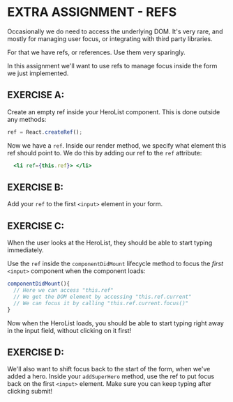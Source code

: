 # EXTRA ASSIGNMENT - REFS
Occasionally we do need to access the underlying DOM. It's very rare,
and mostly for managing user focus, or integrating with third party libraries.

For that we have refs, or references. Use them very sparingly.

In this assignment we'll want to use refs to manage focus inside the form we just implemented.

## EXERCISE A:

Create an empty ref inside your HeroList component. This is done outside any methods:
```js
ref = React.createRef();
```

Now we have a `ref`. Inside our render method, we specify what element this ref should point to.
We do this by adding our ref to the `ref` attribute:
```jsx harmony
  <li ref={this.ref}> </li>
```

## EXERCISE B:
Add your `ref` to the first `<input>` element in your form.

## EXERCISE C:
When the user looks at the HeroList, they should
be able to start typing immediately.

Use the `ref` inside the `componentDidMount` lifecycle method
to focus the *first* `<input>` component when the component loads:
```js
componentDidMount(){
  // Here we can access "this.ref"
  // We get the DOM element by accessing "this.ref.current"
  // We can focus it by calling "this.ref.current.focus()"
}
```

Now when the HeroList loads, you should be able to start typing right away in the input field, without clicking on it first!

## EXERCISE D:
We'll also want to shift focus back to the start of the form, when we've added a hero.
Inside your `addSuperHero` method, use the ref to put focus back on the first `<input>` element.
Make sure you can keep typing after clicking submit!
